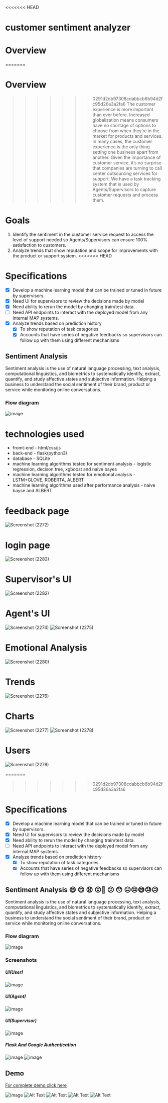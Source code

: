 <<<<<<< HEAD
# customer sentiment analyzer
# Overview 
=======
# Overview
>>>>>>> 0291d2db97308cdabbcb6b94d2fc95d26a3a2fa6
The customer experience is more important than ever before. Increased globalization
means consumers have no shortage of options to choose from when they’re in the market
for products and services. In many cases, the customer experience is the only thing setting
one business apart from another. Given the importance of customer service, it’s no
surprise that companies are turning to call center outsourcing services for support.
We have a task tracking system that is used by Agents/Supervisors to capture customer
requests and process them.
# Goals
1. Identify the sentiment in the customer service request to access the level of support
needed so Agents/Supervisors can ensure 100% satisfaction to customers.
2. Analyze trends that show reputation and scope for improvements with the product
or support system.
<<<<<<< HEAD

# Specifications
- [x] Develop a machine learning model that can be trained or tuned in future by
supervisors.
- [x] Need UI for supervisors to review the decisions made by model
- [x] Need ability to rerun the model by changing train/test data.
- [ ] Need API endpoints to interact with the deployed model from any internal MAP
systems.
- [x] Analyze trends based on prediction history
  - [x] To show reputation of task categories
  - [x] Accounts that have series of negative feedbacks so supervisors can follow up
with them using different mechanisms
## Sentiment Analysis
Sentiment analysis is the use of natural language processing, text analysis, computational linguistics, and biometrics to systematically identify, extract, quantify, and study affective states and subjective information.
Helping a business to understand the social sentiment of their brand, product or service while monitoring online conversations. 
### Flow diagram
![image](https://user-images.githubusercontent.com/42908255/124773040-3427b400-df5a-11eb-8eee-271a240b85e4.png)
# technologies used
* fromt-end - html/css/js
* back-end - flask(python3)
* database - SQLite 
* machine learning algorithms tested for sentiment analysis - logistic regression, decison tree, xgboost and naive bayes 
* machine learning algorithms tested for emotional analysis - LSTM+GLOVE, ROBERTA, ALBERT
* machine learning algorithms used after performance analysis - naive bayse and ALBERT
# feedback page
![Screenshot (2272)](https://user-images.githubusercontent.com/65475955/125712517-67afb4ab-50de-4cb0-9305-03ee8aaf4e39.png)
# login page
![Screenshot (2283)](https://user-images.githubusercontent.com/65475955/125712576-0b389042-716a-49e0-bc71-d746c505f2e3.png)
# Supervisor's UI
![Screenshot (2282)](https://user-images.githubusercontent.com/65475955/125712711-2e7f8ea1-ba9f-41fd-b8d7-a0c2730ab94e.png)
# Agent's UI
![Screenshot (2274)](https://user-images.githubusercontent.com/65475955/125712653-75593070-ba89-4dcb-9c07-f7f42cdb29df.png)
![Screenshot (2275)](https://user-images.githubusercontent.com/65475955/125712658-6ae52455-e7c1-439b-af2c-f8a29e8f39b6.png)
# Emotional Analysis
![Screenshot (2280)](https://user-images.githubusercontent.com/65475955/125712699-e4713729-c311-47d6-aa4b-9150917d80f8.png)
# Trends
![Screenshot (2276)](https://user-images.githubusercontent.com/65475955/125712672-f1038816-0470-49fd-9ae8-ba5a45e43803.png)
# Charts
![Screenshot (2277)](https://user-images.githubusercontent.com/65475955/125712675-e2558161-68b0-40b9-b29a-ead4fb3306b6.png)
![Screenshot (2278)](https://user-images.githubusercontent.com/65475955/125712679-60267fd7-f46d-49ab-91f3-9c517f846480.png)
# Users
![Screenshot (2279)](https://user-images.githubusercontent.com/65475955/125712686-d1eb8fcd-1784-4a65-8a97-e442d62b452a.png)





=======
>>>>>>> 0291d2db97308cdabbcb6b94d2fc95d26a3a2fa6

# Specifications
- [x] Develop a machine learning model that can be trained or tuned in future by
supervisors.
- [x] Need UI for supervisors to review the decisions made by model
- [x] Need ability to rerun the model by changing train/test data.
- [ ] Need API endpoints to interact with the deployed model from any internal MAP
systems.
- [x] Analyze trends based on prediction history
  - [x] To show reputation of task categories
  - [x] Accounts that have series of negative feedbacks so supervisors can follow up
with them using different mechanisms
## Sentiment Analysis  :smile: :relieved: :anguished: :open_mouth::grimacing: :confused: :hushed: :expressionless::unamused::sweat_smile::sweat::disappointed_relieved:
Sentiment analysis is the use of natural language processing, text analysis, computational linguistics, and biometrics to systematically identify, extract, quantify, and study affective states and subjective information.
Helping a business to understand the social sentiment of their brand, product or service while monitoring online conversations. 
### Flow diagram
![image](https://user-images.githubusercontent.com/42908255/124773040-3427b400-df5a-11eb-8eee-271a240b85e4.png)

### Screenshots
##### UI(User)
![image](https://user-images.githubusercontent.com/42908255/124773682-c92aad00-df5a-11eb-8271-b9c8ff7d5086.png)
##### UI(Agent)
![image](https://user-images.githubusercontent.com/42908255/124773828-ee1f2000-df5a-11eb-82df-25803583a4be.png)
##### UI(Supervisor)
![image](https://user-images.githubusercontent.com/42908255/124774054-1e66be80-df5b-11eb-966a-7403e14016c5.png)
##### Flask And Google Authentication
![image](https://user-images.githubusercontent.com/42908255/124774232-45bd8b80-df5b-11eb-8287-b2812620b360.png)
![image](https://user-images.githubusercontent.com/42908255/124774409-6980d180-df5b-11eb-8356-9fa0e4fe46f1.png)
## Demo
[For complete demo click here](https://drive.google.com/file/d/1W2hqoRnOri4c4hL3PC7zyQEO0El90wkR/view?usp=sharing>)

![image](https://user-images.githubusercontent.com/42908255/124767177-350a1700-df55-11eb-972e-33318cc59f80.png)
![Alt Text](https://user-images.githubusercontent.com/42908255/124374861-2e14a780-dcbc-11eb-8c6c-4cf7f44ee4d1.gif)
![Alt Text](https://user-images.githubusercontent.com/42908255/124374858-294ff380-dcbc-11eb-8a63-3c4d24062c74.gif)
![Alt Text](https://user-images.githubusercontent.com/42908255/124374802-daa25980-dcbb-11eb-91ca-65b8b02cdd72.gif)
![Alt Text](https://user-images.githubusercontent.com/42908255/124374855-23f2a900-dcbc-11eb-9f91-70c0b409135a.gif)
